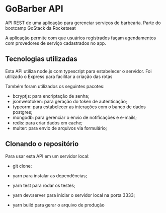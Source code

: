 # GoBarber API

API REST de uma aplicação para gerenciar serviços de barbearia.
Parte do bootcamp GoStack da Rocketseat

A aplicação permite com que usuários registrados façam agendamentos com provedores de serviço cadastrados no app.

## Tecnologias utilizadas

Esta API utiliza node.js com typescript para estabelecer o servidor.
Foi utilizado o Express para facilitar a criação das rotas

Também foram utilizados os seguintes pacotes:

- bcryptjs: para encriptação de senha;
- jsonwebtoken: para geração do token de autenticação;
- typeorm: para estabelecer as interações com o banco de dados postgres;
- mongodb: para gerenciar o envio de notificações e e-mails;
- redis: para criar dados em cache;
- multer: para envio de arquivos via formulário;

## Clonando o repositório

Para usar esta API em um servidor local:

- git clone:

- yarn para instalar as dependências;

- yarn test para rodar os testes;

- yarn dev:server para iniciar o servidor local na porta 3333;

- yarn build para gerar o arquivo de produção

